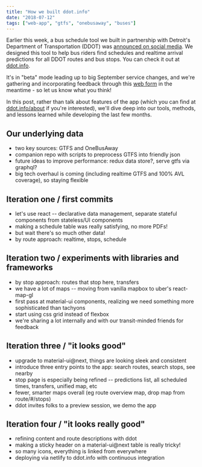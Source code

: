 ```yaml
---
title: "How we built ddot.info"
date: "2018-07-12"
tags: ["web-app", "gtfs", "onebusaway", "buses"]
---
```


Earlier this week, a bus schedule tool we built in partnership with Detroit's Department of Transportation (DDOT) was [announced on social media](https://www.facebook.com/RideDDOT/videos/vb.419710504742021/1841950199184704/?type=3&theater). We designed this tool to help bus riders find schedules and realtime arrival predictions for all DDOT routes and bus stops. You can check it out at [ddot.info](https://ddot.info/). 

It's in "beta" mode leading up to big September service changes, and we're gathering and incorporating feedback through this [web form](https://app.smartsheet.com/b/form/28665a43770d48b5bbdfe35f3b7b45ac) in the meantime - so let us know what you think!

In this post, rather than talk about features of the app (which you can find at [ddot.info/about](https://ddot.info/about) if you're interested), we'll dive deep into our tools, methods, and lessons learned while developing the last few months.

## Our underlying data

- two key sources: GTFS and OneBusAway
- companion repo with scripts to preprocess GTFS into friendly json
- future ideas to improve performance: redux data store?, serve gtfs via graphql?
- big tech overhaul is coming (including realtime GTFS and 100% AVL coverage), so staying flexible

## Iteration one / first commits

- let's use react -- declarative data management, separate stateful components from stateless/UI components
- making a schedule table was really satisfying, no more PDFs!
- but wait there's so much other data!
- by route approach: realtime, stops, schedule

## Iteration two / experiments with libraries and frameworks

- by stop approach: routes that stop here, transfers
- we have a lot of maps -- moving from vanilla mapbox to uber's react-map-gl
- first pass at material-ui components, realizing we need something more sophisticated than tachyons
- start using css grid instead of flexbox
- we're sharing a lot internally and with our transit-minded friends for feedback

## Iteration three / "it looks good"

- upgrade to material-ui@next, things are looking sleek and consistent
- introduce three entry points to the app: search routes, search stops, see nearby
- stop page is especially being refined -- predictions list, all scheduled times, transfers, unified map, etc
- fewer, smarter maps overall (eg route overview map, drop map from route/#/stops)
- ddot invites folks to a preview session, we demo the app

## Iteration four / "it looks really good"

- refining content and route descriptions with ddot
- making a sticky header on a material-ui@next table is really tricky!
- so many icons, everything is linked from everywhere
- deploying via netlify to ddot.info with continuous integration
